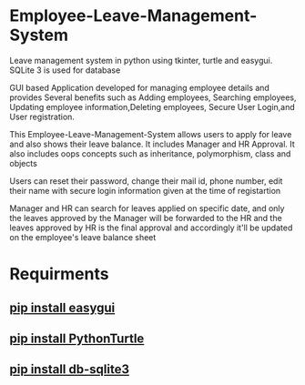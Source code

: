 # Employee-Leave-Management-System

Leave management system in python using tkinter, turtle and easygui. SQLite 3 is used for database

GUI based Application developed for managing employee details and provides Several benefits such as Adding employees, Searching employees, Updating employee information,Deleting employees, Secure User Login,and User registration.

This Employee-Leave-Management-System allows users to apply for leave and also shows their leave balance. It includes Manager and HR Approval. It also includes oops concepts such as inheritance, polymorphism, class and objects

Users can reset their password, change their mail id, phone number, edit their name with secure login information given at the time of registartion

Manager and HR can search for leaves applied on specific date, and only the leaves approved by the Manager will be forwarded to the HR and the leaves approved by HR is the final approval and accordingly it'll be updated on the employee's leave balance sheet

# Requirments

<h2><a href="https://pypi.org/project/easygui/" target="_blank" >pip install easygui</a></h2>
<h2><a href="https://pypi.org/project/PythonTurtle/" target="_blank">pip install PythonTurtle</a></h2>
<h2><a href = "https://pypi.org/project/db-sqlite3/" target="_blank">pip install db-sqlite3</a><h2>
